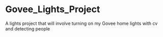 # Govee_Lights_Project
A lights project that will involve turning on my Govee home lights with cv and detecting people
